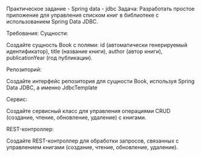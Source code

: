 Практическое задание - Spring data - jdbc
Задача: Разработать простое приложение для управления списком книг в библиотеке с использованием Spring Data JDBC.

Требования:
Сущности:

Создайте сущность Book с полями: id (автоматически генерируемый идентификатор), title (название книги), author (автор книги), publicationYear (год публикации).

Репозиторий:

Создайте интерфейс репозитория для сущности Book, используя Spring Data JDBC, а именно JdbcTemplate

Сервис:

Создайте сервисный класс для управления операциями CRUD (создание, чтение, обновление, удаление) с книгами.

REST-контроллер:

Создайте REST-контроллер для обработки запросов, связанных с управлением книгами (создание, чтение, обновление, удаление).